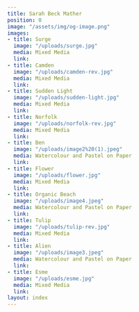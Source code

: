```yaml
---
title: Sarah Beck Mather
position: 0
image: "/assets/img/og-image.png"
images:
- title: Surge
  image: "/uploads/surge.jpg"
  media: Mixed Media
  link: 
- title: Camden
  image: "/uploads/camden-rev.jpg"
  media: Mixed Media
  link: 
- title: Sudden Light
  image: "/uploads/sudden-light.jpg"
  media: Mixed Media
  link: 
- title: Norfolk
  image: "/uploads/norfolk-rev.jpg"
  media: Mixed Media
  link: 
- title: Ben
  image: "/uploads/image2%20(1).jpeg"
  media: Watercolour and Pastel on Paper
  link: 
- title: Flower
  image: "/uploads/flower.jpg"
  media: Mixed Media
  link: 
- title: Organic Beach
  image: "/uploads/image4.jpeg"
  media: Watercolour and Pastel on Paper
  link: 
- title: Tulip
  image: "/uploads/tulip-rev.jpg"
  media: Mixed Media
  link: 
- title: Alien
  image: "/uploads/image3.jpeg"
  media: Watercolour and Pastel on Paper
  link: 
- title: Esme
  image: "/uploads/esme.jpg"
  media: Mixed Media
  link: 
layout: index
---
```


